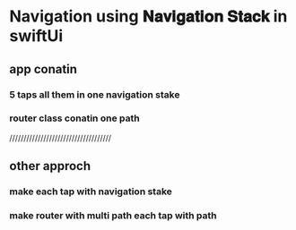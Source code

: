 # Navigation using 𝐍𝐚𝐯𝐢𝐠𝐚𝐭𝐢𝐨𝐧 𝐒𝐭𝐚𝐜𝐤 in swiftUi 
## app conatin 
### 5 taps all them in one navigation stake 
### router class conatin one path

////////////////////////////////////
## other approch 
### make each tap with navigation stake 
### make router with multi path each tap with path
